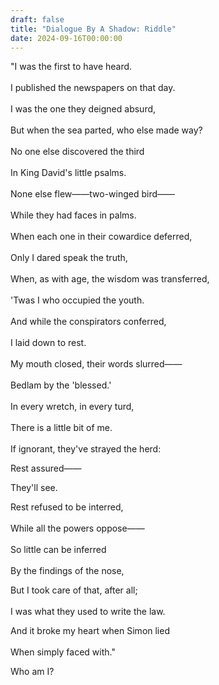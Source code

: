 ```yaml
---
draft: false
title: "Dialogue By A Shadow: Riddle"
date: 2024-09-16T00:00:00
---
```

"I was the first to have heard. <br>  
I published the newspapers on that day. <br>  
I was the one they deigned absurd, <br>  
But when the sea parted, who else made way? <br>  
No one else discovered the third <br>  
In King David's little psalms. <br>  
None else flew——two-winged bird—— <br>  
While they had faces in palms. <br>  
When each one in their cowardice deferred, <br>  
Only I dared speak the truth, <br>  
When, as with age, the wisdom was transferred, <br>  
'Twas I who occupied the youth. <br>  
And while the conspirators conferred, <br>  
I laid down to rest. <br>  
My mouth closed, their words slurred—— <br>  
Bedlam by the 'blessed.' <br>  
In every wretch, in every turd, <br>  
There is a little bit of me. <br>  
If ignorant, they've strayed the herd: <br> 
 
Rest assured—— <br>  

They'll see. 

Rest refused to be interred, <br>  
While all the powers oppose—— <br>  
So little can be inferred <br>  
By the findings of the nose, <br>  

But I took care of that, after all; <br>  
I was what they used to write the law.

And it broke my heart when Simon lied <br>  
When simply faced with."

Who am I? 

 
